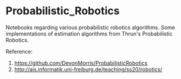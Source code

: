 # Probabilistic_Robotics
 Notebooks regarding various probabilistic robotics algorithms. Some implementations of estimation algorithms from Thrun's Probabilistic Robotics.

Reference:
1. https://github.com/DevonMorris/ProbabilisticRobotics
2. http://ais.informatik.uni-freiburg.de/teaching/ss20/robotics/
